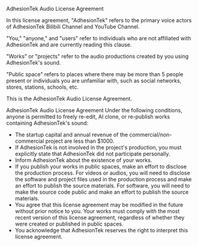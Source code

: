 AdhesionTek Audio License Agreement

In this license agreement, "AdhesionTek" refers to the primary voice actors of AdhesionTek Bilibili Channel and YouTube Channel.

"You," "anyone," and "users" refer to individuals who are not affiliated with AdhesionTek and are currently reading this clause.

"Works" or "projects" refer to the audio productions created by you using AdhesionTek's sound.

"Public space" refers to places where there may be more than 5 people present or individuals you are unfamiliar with, such as social networks, stores, stations, schools, etc.

This is the AdhesionTek Audio License Agreement.

AdhesionTek Audio License Agreement
Under the following conditions, anyone is permitted to freely re-edit, AI clone, or re-publish works containing AdhesionTek's sound:

- The startup capital and annual revenue of the commercial/non-commercial project are less than $1000.
- If AdhesionTek is not involved in the project's production, you must explicitly state that AdhesionTek did not participate personally.
- Inform AdhesionTek about the existence of your works.
- If you publish your works in public spaces, make an effort to disclose the production process. For videos or audios, you will need to disclose the software and project files used in the production process and make an effort to publish the source materials. For software, you will need to make the source code public and make an effort to publish the source materials.
- You agree that this license agreement may be modified in the future without prior notice to you. Your works must comply with the most recent version of this license agreement, regardless of whether they were created or published in public spaces.
- You acknowledge that AdhesionTek reserves the right to interpret this license agreement.
